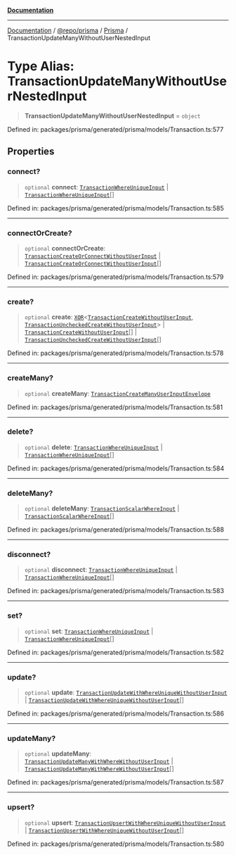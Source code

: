 [**Documentation**](../../../../../README.md)

***

[Documentation](../../../../../README.md) / [@repo/prisma](../../../README.md) / [Prisma](../README.md) / TransactionUpdateManyWithoutUserNestedInput

# Type Alias: TransactionUpdateManyWithoutUserNestedInput

> **TransactionUpdateManyWithoutUserNestedInput** = `object`

Defined in: packages/prisma/generated/prisma/models/Transaction.ts:577

## Properties

### connect?

> `optional` **connect**: [`TransactionWhereUniqueInput`](TransactionWhereUniqueInput.md) \| [`TransactionWhereUniqueInput`](TransactionWhereUniqueInput.md)[]

Defined in: packages/prisma/generated/prisma/models/Transaction.ts:585

***

### connectOrCreate?

> `optional` **connectOrCreate**: [`TransactionCreateOrConnectWithoutUserInput`](TransactionCreateOrConnectWithoutUserInput.md) \| [`TransactionCreateOrConnectWithoutUserInput`](TransactionCreateOrConnectWithoutUserInput.md)[]

Defined in: packages/prisma/generated/prisma/models/Transaction.ts:579

***

### create?

> `optional` **create**: [`XOR`](XOR.md)\<[`TransactionCreateWithoutUserInput`](TransactionCreateWithoutUserInput.md), [`TransactionUncheckedCreateWithoutUserInput`](TransactionUncheckedCreateWithoutUserInput.md)\> \| [`TransactionCreateWithoutUserInput`](TransactionCreateWithoutUserInput.md)[] \| [`TransactionUncheckedCreateWithoutUserInput`](TransactionUncheckedCreateWithoutUserInput.md)[]

Defined in: packages/prisma/generated/prisma/models/Transaction.ts:578

***

### createMany?

> `optional` **createMany**: [`TransactionCreateManyUserInputEnvelope`](TransactionCreateManyUserInputEnvelope.md)

Defined in: packages/prisma/generated/prisma/models/Transaction.ts:581

***

### delete?

> `optional` **delete**: [`TransactionWhereUniqueInput`](TransactionWhereUniqueInput.md) \| [`TransactionWhereUniqueInput`](TransactionWhereUniqueInput.md)[]

Defined in: packages/prisma/generated/prisma/models/Transaction.ts:584

***

### deleteMany?

> `optional` **deleteMany**: [`TransactionScalarWhereInput`](TransactionScalarWhereInput.md) \| [`TransactionScalarWhereInput`](TransactionScalarWhereInput.md)[]

Defined in: packages/prisma/generated/prisma/models/Transaction.ts:588

***

### disconnect?

> `optional` **disconnect**: [`TransactionWhereUniqueInput`](TransactionWhereUniqueInput.md) \| [`TransactionWhereUniqueInput`](TransactionWhereUniqueInput.md)[]

Defined in: packages/prisma/generated/prisma/models/Transaction.ts:583

***

### set?

> `optional` **set**: [`TransactionWhereUniqueInput`](TransactionWhereUniqueInput.md) \| [`TransactionWhereUniqueInput`](TransactionWhereUniqueInput.md)[]

Defined in: packages/prisma/generated/prisma/models/Transaction.ts:582

***

### update?

> `optional` **update**: [`TransactionUpdateWithWhereUniqueWithoutUserInput`](TransactionUpdateWithWhereUniqueWithoutUserInput.md) \| [`TransactionUpdateWithWhereUniqueWithoutUserInput`](TransactionUpdateWithWhereUniqueWithoutUserInput.md)[]

Defined in: packages/prisma/generated/prisma/models/Transaction.ts:586

***

### updateMany?

> `optional` **updateMany**: [`TransactionUpdateManyWithWhereWithoutUserInput`](TransactionUpdateManyWithWhereWithoutUserInput.md) \| [`TransactionUpdateManyWithWhereWithoutUserInput`](TransactionUpdateManyWithWhereWithoutUserInput.md)[]

Defined in: packages/prisma/generated/prisma/models/Transaction.ts:587

***

### upsert?

> `optional` **upsert**: [`TransactionUpsertWithWhereUniqueWithoutUserInput`](TransactionUpsertWithWhereUniqueWithoutUserInput.md) \| [`TransactionUpsertWithWhereUniqueWithoutUserInput`](TransactionUpsertWithWhereUniqueWithoutUserInput.md)[]

Defined in: packages/prisma/generated/prisma/models/Transaction.ts:580

